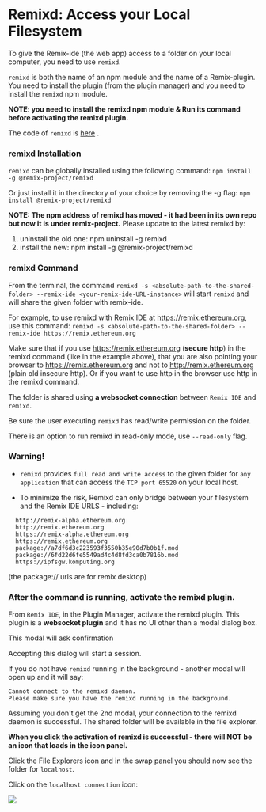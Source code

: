 Remixd: Access your Local Filesystem 
=========================================
To give the Remix-ide (the web app) access to a folder on your local computer, you need to use `remixd`.  

`remixd` is both the name of an npm module and the name of a Remix-plugin.  You need to install the plugin (from the plugin manager) and you need to install the `remixd` npm module. 


**NOTE: you need to install the remixd npm module & Run its command before activating the remixd plugin.**

The code of `remixd` is
[here](https://github.com/ethereum/remix-project/tree/master/libs/remixd) .

### remixd Installation
`remixd` can be globally installed using the following command:
`npm install -g @remix-project/remixd`

Or just install it in the directory of your choice by removing the -g flag:
`npm install @remix-project/remixd`

**NOTE: The npm address of remixd has moved - it had been in its own repo but now it is under remix-project.**
Please update to the latest remixd by:
1. uninstall the old one: npm uninstall -g remixd
2. install the new: npm install -g @remix-project/remixd
### remixd Command
From the terminal, the command `remixd -s <absolute-path-to-the-shared-folder> --remix-ide <your-remix-ide-URL-instance>` will start `remixd` and will share the given folder with remix-ide. 

For example, to use remixd with Remix IDE at https://remix.ethereum.org, use this command: 
`remixd -s <absolute-path-to-the-shared-folder> --remix-ide https://remix.ethereum.org`

Make sure that if you use https://remix.ethereum.org (**secure http**) in the remixd command (like in the example above), that you are also pointing your browser to https://remix.ethereum.org and not to http://remix.ethereum.org (plain old insecure http).  Or if you want to use http in the browser use http in the remixd command.

The folder is shared using **a websocket connection** between `Remix IDE`
and `remixd`.

Be sure the user executing `remixd` has read/write permission on the
folder.

There is an option to run remixd in read-only mode, use `--read-only` flag.

### Warning!
- `remixd` provides `full read and write access` to the given folder for `any
application` that can access the `TCP port 65520` on your local host.

- To minimize the risk, Remixd can only bridge between your filesystem and the Remix IDE URLS - including:

```
  http://remix-alpha.ethereum.org
  http://remix.ethereum.org
  https://remix-alpha.ethereum.org
  https://remix.ethereum.org
  package://a7df6d3c223593f3550b35e90d7b0b1f.mod
  package://6fd22d6fe5549ad4c4d8fd3ca0b7816b.mod
  https://ipfsgw.komputing.org
```
(the package:// urls are for remix desktop)

### After the command is running, activate the remixd plugin.
From `Remix IDE`, in the Plugin Manager, activate the remixd plugin.  This plugin is a **websocket plugin** and it has no UI other than a modal dialog box.

This modal will ask confirmation

Accepting this dialog will start a session.

If you do not have `remixd` running in the background - another modal will open up and it will say: 

```
Cannot connect to the remixd daemon. 
Please make sure you have the remixd running in the background.
```

Assuming you don't get the 2nd modal, your connection to the remixd daemon is successful. The shared folder will be available in the file explorer.

**When you click the activation of remixd is successful - there will NOT be an icon that loads in the icon panel.**

Click the File Explorers icon and in the swap panel you should now see the folder for `localhost`.

Click on the `localhost connection` icon:

![](images/a-remixd-success.png)


